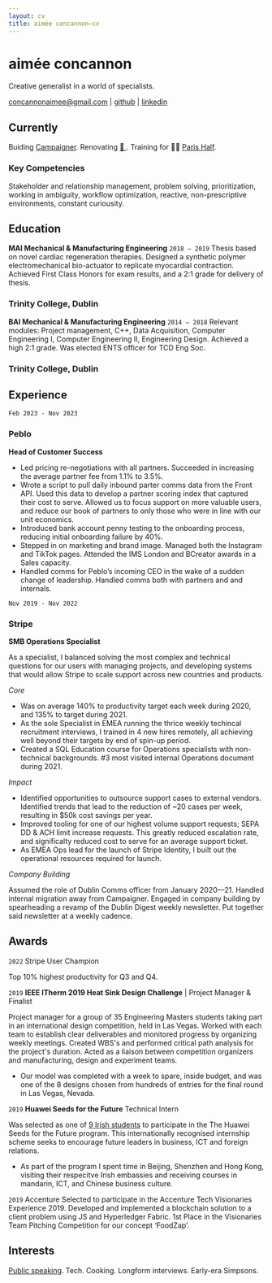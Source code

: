 ```yaml
---
layout: cv
title: aimée concannon—cv
---
```

# aimée concannon
Creative generalist in a world of specialists.

<div id="webaddress">
<a href="concannonaimee@gmail.com">concannonaimee@gmail.com</a>
| <a href="https://github.com/aconcan">github</a>
| <a href="https://www.linkedin.com/in/aimeeconcannon/">linkedin</a>
</div>


## Currently
Buiding <a href="https://github.com/aconcan/campaigner">Campaigner</a>. Renovating <a href="https://i2-prod.dublinlive.ie/incoming/article21906157.ece/ALTERNATES/s615b/0_sally-1.jpg"> 🏡 </a>. Training for 🏃‍♀️ <a href="https://www.harmoniemutuellesemideparis.com/en/">Paris Half</a>.

### Key Competencies
Stakeholder and relationship management, problem solving, prioritization, working in ambiguity, workflow optimization, reactive, non-prescriptive environments, constant curiousity. 

## Education
__MAI Mechanical & Manufacturing Engineering__
`2018 – 2019`
Thesis based on novel cardiac regeneration therapies. Designed a synthetic polymer electromechanical bio-actuator to replicate myocardial contraction. Achieved First Class Honors for exam results, and a 2:1 grade for delivery of thesis. 
### Trinity College, Dublin

__BAI Mechanical & Manufacturing Engineering__
`2014 – 2018`
Relevant modules: Project management, C++, Data Acquisition, Computer Engineering I, Computer Engineering II, Engineering Design. Achieved a high 2:1 grade. Was elected ENTS officer for TCD Eng Soc.
### Trinity College, Dublin


## Experience
`Feb 2023 - Nov 2023`
### Peblo
**Head of Customer Success**

* Led pricing re-negotiations with all partners. Succeeded in increasing the average partner fee from 1.1% to 3.5%.
* Wrote a script to pull daily inbound parter comms data from the Front API. Used this data to develop a partner scoring index that captured their cost to serve. Allowed us to focus support on more valuable users, and reduce our book of partners to only those who were in line with our unit economics. 
* Introduced bank account penny testing to the onboarding process, reducing initial onboarding failure by 40%.
* Stepped in on marketing and brand image. Managed both the Instagram and TikTok pages. Attended the IMS London and BCreator awards in a Sales capacity. 
* Handled comms for Peblo’s incoming CEO in the wake of a sudden change of leadership. Handled comms both with partners and and internals. 


`Nov 2019 - Nov 2022`
### Stripe
**SMB Operations Specialist**

As a specialist, I balanced solving the most complex and technical questions for our users with managing projects, and developing systems that would allow Stripe to scale support across new countries and products.

_Core_

* Was on average 140% to productivity target each week during 2020, and 135% to target
during 2021.
* As the sole Specialist in EMEA running the thrice weekly techincal recruitment interviews, I trained in 4 new hires remotely, all achieving well
beyond their targets by end of spin-up period.
* Created a SQL Education course for Operations specialists with non-technical backgrounds. #3 most visited internal
Operations document during 2021.

_Impact_

* Identified opportunities to outsource support cases to external vendors. Identified trends that lead to the reduction of ~20 cases per week, resulting in $50k cost savings per year.
* Improved tooling for one of our highest volume support requests; SEPA DD & ACH limit increase requests. This greatly reduced escalation rate, and significalty reduced cost to serve for an average support ticket.
* As EMEA Ops lead for the launch of Stripe Identity, I built out the operational resources required for launch.

_Company Building_

Assumed the role of Dublin Comms officer from January 2020—21. Handled internal migration away from Campaigner. Engaged in company building by spearheading a revamp of the Dublin Digest weekly newsletter. Put together said newsletter at a weekly cadence.

## Awards
`2022`
Stripe User Champion

Top 10% highest productivity for Q3 and Q4.

`2019`
__IEEE ITherm 2019 Heat Sink Design Challenge__
| Project Manager & Finalist

Project manager for a group of 35 Engineering Masters students taking part in an international design
competition, held in Las Vegas. Worked with each team to establish clear deliverables and monitored
progress by organizing weekly meetings. Created WBS's and performed critical path analysis for the
project's duration. Acted as a liaison between competition organizers and manufacturing, design and
experiment teams. 

* Our model was completed with a week to spare, inside budget, and was one of the 8
designs chosen from hundreds of entries for the final round in Las Vegas, Nevada.

`2019`
__Huawei Seeds for the Future__ Technical Intern

Was selected as one of <a href="https://www.linkedin.com/posts/aimeeconcannon_huawei-huaweitechnologies-seedsforthefuture-activity-6565322127329763328-MowE?utm_source=share&utm_medium=member_desktop">9 Irish students</a> to participate in the The Huawei Seeds for the Future program. This internationally recognised internship scheme seeks to encourage future leaders in business, ICT and foreign relations. 

* As part of the program I spent time in Beijing, Shenzhen and Hong Kong, visiting their respecitve Irish embassies and receiving courses in mandarin, ICT, and Chinese business culture.

`2019`
Accenture
Selected to participate in the Accenture Tech Visionaries Experience 2019. Developed and implemented a blockchain solution to a client problem using JS and Hyperledger Fabric. 1st Place in the Visionaries Team Pitching Competition for our concept ‘FoodZap’.


## Interests
<a href="https://www.seanchoiche.com/stayintouch">Public speaking</a>. Tech. Cooking. Longform interviews. Early-era Simpsons.  


<!-- ### Footer Last updated: December 2023 -->


